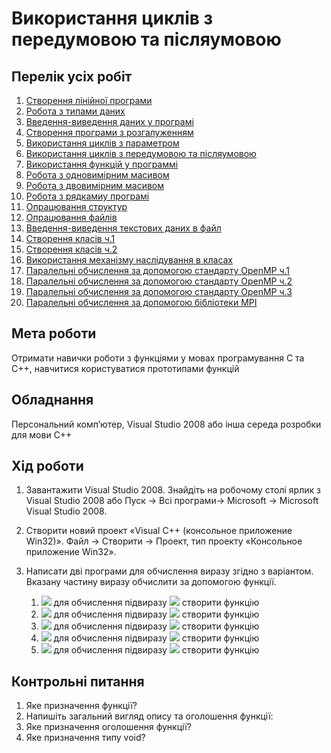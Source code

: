 # Використання  циклів з передумовою та післяумовою

## Перелік усіх робіт


1. [Створення лінійної програми](lab-01.md)
2. [Робота з типами даних](lab-02.md)
3. [Введення-виведення даних у програмі](lab-03.md)
4. [Створення програми з розгалуженням](lab-04.md)
5. [Використання  циклів з параметром](lab-05.md)
6. [Використання  циклів з передумовою та післяумовою](lab-06.md)
7. [Використання функцій у программі](lab-07.md)
8. [Робота з одновимірним масивом](lab-08.md)
9. [Робота з двовимірним масивом](lab-09.md)
10. [Робота з рядкамиу програмі](lab-10.md)
11. [Опрацювання структур](lab-11.md)
12. [Опрацювання файлів](lab-12.md)
13. [Введення-виведення текстових даних в файл](lab-13.md)
14. [Створення класів ч.1](lab-14.md)
15. [Створення класів ч.2](lab-15.md)
16. [Використання механізму наслідування в класах](lab-16.md)
17. [Паралельні обчислення за допомогою стандарту OpenMP ч.1](lab-17.md)
18. [Паралельні обчислення за допомогою стандарту OpenMP ч.2](lab-18.md)
19. [Паралельні обчислення за допомогою стандарту OpenMP ч.3](lab-19.md)
20. [Паралельні обчислення за допомогою бібліотеки MPI](lab-20.md)


## Мета роботи 

Отримати навички роботи з функціями у мовах програмування C та С++, навчитися користуватися прототипами функцій

## Обладнання

Персональний комп’ютер, Visual Studio 2008 або інша середа розробки для мови C++

## Хід роботи

1. Завантажити Visual Studio 2008. Знайдіть на робочому столі ярлик з Visual Studio 2008 або Пуск → Всі програми→ Microsoft → Microsoft Visual Studio 2008.

2. Створити новий проект «Visual C++ (консольное приложение Win32)». Файл → Cтворити → Проект, тип проекту «Консольное приложение Win32».

3. Написати дві програми для обчислення виразу згідно з варіантом. Вказану частину виразу обчислити за допомогою функції.

	1. ![](img/07-010.gif) для обчислення підвиразу ![](img/07-015.gif) створити функцію 
	1. ![](img/07-020.gif) для обчислення підвиразу ![](img/07-025.gif) створити функцію 
	1. ![](img/07-030.gif) для обчислення підвиразу ![](img/07-035.gif) створити функцію 
	1. ![](img/07-040.gif) для обчислення підвиразу ![](img/07-045.gif) створити функцію 
	1. ![](img/07-050.gif) для обчислення підвиразу ![](img/07-055.gif) створити функцію 



## Контрольні питання

1. Яке призначення функції?
2. Напишіть загальний вигляд опису та оголошення функції:
3. Яке призначення оголошення функції?
4. Яке призначення типу void? 